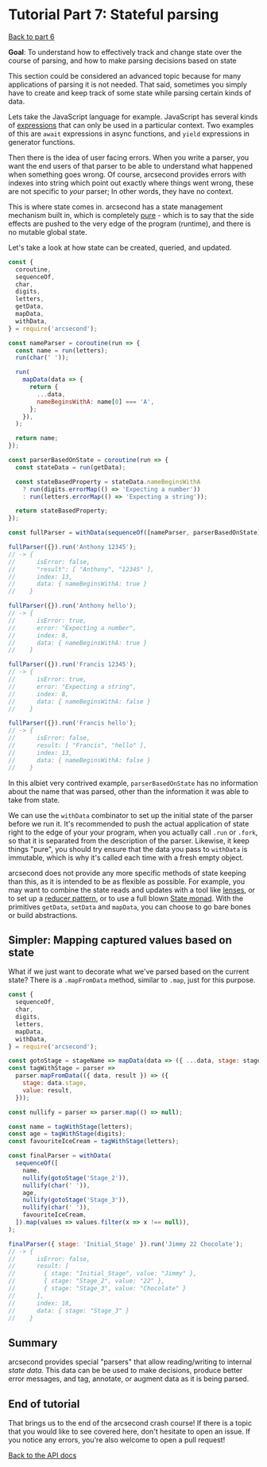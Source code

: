 # Tutorial Part 7: Stateful parsing

[Back to part 6](./tutorial-part-6.md)

**Goal**: To understand how to effectively track and change state over the course of parsing, and how to make parsing decisions based on state

This section could be considered an advanced topic because for many applications of parsing it is not needed. That said, sometimes you simply have to create and keep track of some state while parsing certain kinds of data.

Lets take the JavaScript language for example. JavaScript has several kinds of [expressions](<https://en.wikipedia.org/wiki/Expression_(computer_science)>) that can only be used in a particular context. Two examples of this are `await` expressions in async functions, and `yield` expressions in generator functions.

Then there is the idea of user facing errors. When you write a parser, you want the end users of that parser to be able to understand what happened when something goes wrong. Of course, arcsecond provides errors with indexes into string which point out exactly where things went wrong, these are not specific to _your_ parser; In other words, they have no context.

This is where state comes in. arcsecond has a state management mechanism built in, which is completely [pure](https://en.wikipedia.org/wiki/Pure_function) - which is to say that the side effects are pushed to the very edge of the program (runtime), and there is no mutable global state.

Let's take a look at how state can be created, queried, and updated.

```javascript
const {
  coroutine,
  sequenceOf,
  char,
  digits,
  letters,
  getData,
  mapData,
  withData,
} = require('arcsecond');

const nameParser = coroutine(run => {
  const name = run(letters);
  run(char(' '));

  run(
    mapData(data => {
      return {
        ...data,
        nameBeginsWithA: name[0] === 'A',
      };
    }),
  );

  return name;
});

const parserBasedOnState = coroutine(run => {
  const stateData = run(getData);

  const stateBasedProperty = stateData.nameBeginsWithA
    ? run(digits.errorMap(() => 'Expecting a number'))
    : run(letters.errorMap(() => 'Expecting a string'));

  return stateBasedProperty;
});

const fullParser = withData(sequenceOf([nameParser, parserBasedOnState]));

fullParser({}).run('Anthony 12345');
// -> {
//      isError: false,
//      "result": [ "Anthony", "12345" ],
//      index: 13,
//      data: { nameBeginsWithA: true }
//    }

fullParser({}).run('Anthony hello');
// -> {
//      isError: true,
//      error: "Expecting a number",
//      index: 8,
//      data: { nameBeginsWithA: true }
//    }

fullParser({}).run('Francis 12345');
// -> {
//      isError: true,
//      error: "Expecting a string",
//      index: 8,
//      data: { nameBeginsWithA: false }
//    }

fullParser({}).run('Francis hello');
// -> {
//      isError: false,
//      result: [ "Francis", "hello" ],
//      index: 13,
//      data: { nameBeginsWithA: false }
//    }
```

In this albiet very contrived example, `parserBasedOnState` has no information about the name that was parsed, other than the information it was able to take from state.

We can use the `withData` combinator to set up the initial state of the parser before we run it. It's recommended to push the actual application of state right to the edge of your your program, when you actually call `.run` or `.fork`, so that it is separated from the description of the parser. Likewise, it keep things "pure", you should try ensure that the data you pass to `withData` is immutable, which is why it's called each time with a fresh empty object.

arcsecond does not provide any more specific methods of state keeping than this, as it is intended to be as flexible as possible. For example, you may want to combine the state reads and updates with a tool like [lenses](http://randycoulman.com/blog/2016/07/12/thinking-in-ramda-lenses/), or to set up a [reducer pattern](https://redux.js.org/basics/reducers), or to use a full blown [State monad](https://npm.pkg.github.com/wearereasonablepeople/monastic). With the primitives `getData`, `setData` and `mapData`, you can choose to go bare bones or build abstractions.

## Simpler: Mapping captured values based on state

What if we just want to decorate what we've parsed based on the current state? There is a `.mapFromData` method, similar to `.map`, just for this purpose.

```javascript
const {
  sequenceOf,
  char,
  digits,
  letters,
  mapData,
  withData,
} = require('arcsecond');

const gotoStage = stageName => mapData(data => ({ ...data, stage: stageName }));
const tagWithStage = parser =>
  parser.mapFromData(({ data, result }) => ({
    stage: data.stage,
    value: result,
  }));

const nullify = parser => parser.map(() => null);

const name = tagWithStage(letters);
const age = tagWithStage(digits);
const favouriteIceCream = tagWithStage(letters);

const finalParser = withData(
  sequenceOf([
    name,
    nullify(gotoStage('Stage_2')),
    nullify(char(' ')),
    age,
    nullify(gotoStage('Stage_3')),
    nullify(char(' ')),
    favouriteIceCream,
  ]).map(values => values.filter(x => x !== null)),
);

finalParser({ stage: 'Initial_Stage' }).run('Jimmy 22 Chocolate');
// -> {
//      isError: false,
//      result: [
//        { stage: "Initial_Stage", value: "Jimmy" },
//        { stage: "Stage_2", value: "22" },
//        { stage: "Stage_3", value: "Chocolate" }
//      ],
//      index: 18,
//      data: { stage: "Stage_3" }
//    }
```

## Summary

arcsecond provides special "parsers" that allow reading/writing to internal _state data_. This data can be be used to make decisions, produce better error messages, and tag, annotate, or augment data as it is being parsed.

## End of tutorial

That brings us to the end of the arcsecond crash course! If there is a topic that you would like to see covered here, don't hesitate to open an issue. If you notice any errors, you're also welcome to open a pull request!

[Back to the API docs](../Readme.md)
